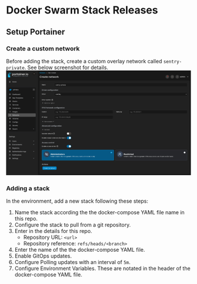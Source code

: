# Docker Swarm Stack Releases

## Setup Portainer

### Create a custom network
Before adding the stack, create a custom overlay network called `sentry-private`. See below screenshot for details.
![Portainer Custom Network](./docs/images/sentry-private-network.png)

### Adding a stack
In the environment, add a new stack following these steps:

1. Name the stack according the the docker-compose YAML file name in this repo.
1. Configure the stack to pull from a git repository.
1. Enter in the details for this repo.
    - Repository URL: `<url>`
    - Repository reference: `refs/heads/<branch>`
1. Enter the name of the the docker-compose YAML file.
1. Enable GitOps updates.
1. Configure Polling updates with an interval of `5m`.
1. Configure Environment Variables. These are notated in the header of the docker-compose YAML file.
